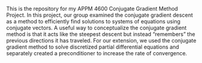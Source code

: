 This is the repository for my APPM 4600 Conjugate Gradient Method Project. 
In this project, our group examined the conjugate gradient descent as a method to efficiently find solutions to systems of equations using conjugate vectors. A useful way to conceptualize the conjugate gradient method is that it acts like the steepest descent but instead “remembers” the previous directions it has traveled. For our extension, we used the conjugate gradient method to solve discretized partial differential equations and separately created a preconditioner to increase the rate of convergence.
